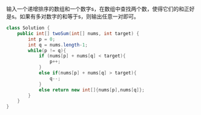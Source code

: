 输入一个递增排序的数组和一个数字s，在数组中查找两个数，使得它们的和正好是s。如果有多对数字的和等于s，则输出任意一对即可。

```java
class Solution {
    public int[] twoSum(int[] nums, int target) {
        int p = 0;
        int q = nums.length-1;
        while(p != q){
            if (nums[p] + nums[q] < target){
                p++;
            }
            else if(nums[p] + nums[q] > target){
                q--;
            }
            else return new int[]{nums[p],nums[q]};
        }
    }
}
```


